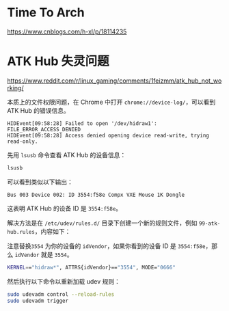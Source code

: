 # Time To Arch

https://www.cnblogs.com/h-xl/p/18114235


# ATK Hub 失灵问题

https://www.reddit.com/r/linux_gaming/comments/1feizmm/atk_hub_not_working/

本质上的文件权限问题，在 Chrome 中打开 `chrome://device-log/`，可以看到 ATK Hub 的错误信息。

```log
HIDEvent[09:58:28] Failed to open '/dev/hidraw1': FILE_ERROR_ACCESS_DENIED
HIDEvent[09:58:28] Access denied opening device read-write, trying read-only.
```

先用 `lsusb` 命令查看 ATK Hub 的设备信息：

```bash
lsusb
```

可以看到类似以下输出：

```
Bus 003 Device 002: ID 3554:f58e Compx VXE Mouse 1K Dongle
```

这表明 ATK Hub 的设备 ID 是 `3554:f58e`。


解决方法是在 `/etc/udev/rules.d/` 目录下创建一个新的规则文件，例如 `99-atk-hub.rules`，内容如下：

注意替换`3554` 为你的设备的 `idVendor`，如果你看到的设备 ID 是 `3554:f58e`，那么 `idVendor` 就是 `3554`。

```bash
KERNEL=="hidraw*", ATTRS{idVendor}=="3554", MODE="0666"
```

然后执行以下命令以重新加载 udev 规则：

```bash
sudo udevadm control --reload-rules
sudo udevadm trigger
```